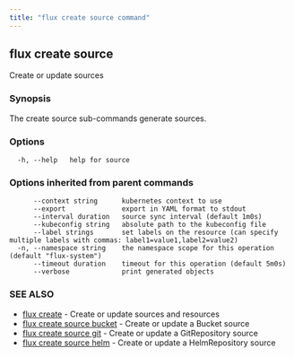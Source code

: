 ```yaml
---
title: "flux create source command"
---
```

## flux create source

Create or update sources

### Synopsis

The create source sub-commands generate sources.

### Options

```
  -h, --help   help for source
```

### Options inherited from parent commands

```
      --context string      kubernetes context to use
      --export              export in YAML format to stdout
      --interval duration   source sync interval (default 1m0s)
      --kubeconfig string   absolute path to the kubeconfig file
      --label strings       set labels on the resource (can specify multiple labels with commas: label1=value1,label2=value2)
  -n, --namespace string    the namespace scope for this operation (default "flux-system")
      --timeout duration    timeout for this operation (default 5m0s)
      --verbose             print generated objects
```

### SEE ALSO

* [flux create](/cmd/flux_create/)	 - Create or update sources and resources
* [flux create source bucket](/cmd/flux_create_source_bucket/)	 - Create or update a Bucket source
* [flux create source git](/cmd/flux_create_source_git/)	 - Create or update a GitRepository source
* [flux create source helm](/cmd/flux_create_source_helm/)	 - Create or update a HelmRepository source

